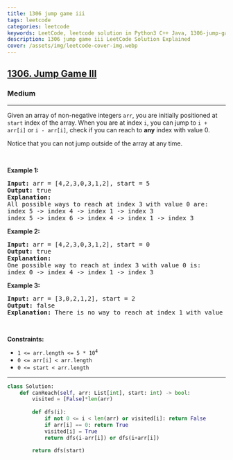 ```yaml
---
title: 1306 jump game iii
tags: leetcode
categories: leetcode
keywords: LeetCode, leetcode solution in Python3 C++ Java, 1306-jump-game-iii solution
description: 1306 jump game iii LeetCode Solution Explained
cover: /assets/img/leetcode-cover-img.webp
---
```



<h2><a href="https://leetcode.com/problems/jump-game-iii/">1306. Jump Game III</a></h2><h3>Medium</h3><hr><div><p>Given an array of non-negative integers <code>arr</code>, you are initially positioned at <code>start</code>&nbsp;index of the array. When you are at index <code>i</code>, you can jump&nbsp;to <code>i + arr[i]</code> or <code>i - arr[i]</code>, check if you can reach to <strong>any</strong> index with value 0.</p>

<p>Notice that you can not jump outside of the array at any time.</p>

<p>&nbsp;</p>
<p><strong>Example 1:</strong></p>

<pre><strong>Input:</strong> arr = [4,2,3,0,3,1,2], start = 5
<strong>Output:</strong> true
<strong>Explanation:</strong> 
All possible ways to reach at index 3 with value 0 are: 
index 5 -&gt; index 4 -&gt; index 1 -&gt; index 3 
index 5 -&gt; index 6 -&gt; index 4 -&gt; index 1 -&gt; index 3 
</pre>

<p><strong>Example 2:</strong></p>

<pre><strong>Input:</strong> arr = [4,2,3,0,3,1,2], start = 0
<strong>Output:</strong> true 
<strong>Explanation: 
</strong>One possible way to reach at index 3 with value 0 is: 
index 0 -&gt; index 4 -&gt; index 1 -&gt; index 3
</pre>

<p><strong>Example 3:</strong></p>

<pre><strong>Input:</strong> arr = [3,0,2,1,2], start = 2
<strong>Output:</strong> false
<strong>Explanation: </strong>There is no way to reach at index 1 with value 0.
</pre>

<p>&nbsp;</p>
<p><strong>Constraints:</strong></p>

<ul>
	<li><code>1 &lt;= arr.length &lt;= 5 * 10<sup>4</sup></code></li>
	<li><code>0 &lt;= arr[i] &lt;&nbsp;arr.length</code></li>
	<li><code>0 &lt;= start &lt; arr.length</code></li>
</ul>
</div>

---




```python
class Solution:
    def canReach(self, arr: List[int], start: int) -> bool:
        visited = [False]*len(arr)
        
        def dfs(i):
            if not 0 <= i < len(arr) or visited[i]: return False
            if arr[i] == 0: return True
            visited[i] = True
            return dfs(i-arr[i]) or dfs(i+arr[i])
        
        return dfs(start)
```
